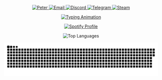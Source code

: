 <p align="center">
  <a href="https://github.com/ntrongphuc1302">
    <img src="https://img.shields.io/badge/Peter-8B0000?style=flat-square&logo=github&logoColor=white" alt="Peter" />
  </a>
  <a href="https://mail.google.com/mail/?view=cm&fs=1&to=ntrongphuc.1302@gmail.com">
    <img src="https://img.shields.io/badge/Email-DB4437?style=flat-square&logo=gmail&logoColor=white" alt="Email">
  </a>
  <a href="https://discord.com/users/358614972223193089">
    <img src="https://img.shields.io/badge/Discord-5865F2?style=flat-square&logo=discord&logoColor=white" alt="Discord">
  </a>
  <a href="https://t.me/ntrongphuc1302">
    <img src="https://img.shields.io/badge/Telegram-0088cc?style=flat-square&logo=telegram&logoColor=white" alt="Telegram">
  </a>
  <a href="https://steamcommunity.com/profiles/76561198349229941">
    <img src="https://img.shields.io/badge/Steam-1b2838?style=flat-square&logo=steam&logoColor=white" alt="Steam">
  </a>
</p>

<p align="center">
  <a href="https://git.io/typing-svg">
    <img src="https://readme-typing-svg.demolab.com?font=Fira+Code&size=28&pause=1000&color=98FF98&center=true&vCenter=true&width=900&lines=Hello%2C+World!+🌎;Hi+there!+👋;Welcome+to+My+GitHub+Profile!;I'm+Peter,+a+Passionate+Developer+💻;I+Love+Turning+Ideas+Into+Code!;Let's+Collaborate+and+Build+Amazing+Things!+🚀" alt="Typing Animation" />
  </a>
</p>

<!-- - ⚡ Contact: **ntrongphuc.1302@gmail.com**
<p align="center">
  ⚡ <strong>Contact:</strong> ntrongphuc.1302@gmail.com
</p> -->

<p align="center">
  <a href="https://spotify-github-profile.kittinanx.com/api/view?uid=31jpmhv2uprkciydh4shmpgslpfy&redirect=true">
    <img src="https://spotify-github-profile.kittinanx.com/api/view?uid=31jpmhv2uprkciydh4shmpgslpfy&cover_image=false&theme=default&show_offline=false&background_color=121212&interchange=false&bar_color=53b14f&bar_color_cover=true" alt="Spotify Profile" />
  </a>
</p>

<p align="center">
  <img src="https://github-readme-stats.vercel.app/api/top-langs/?username=ntrongphuc1302&theme=dark&hide_border=true&include_all_commits=false&count_private=true&layout=compact" alt="Top Languages" />
</p>

<p align="center"><img src="https://github.com/ntrongphuc1302/ntrongphuc1302/blob/output/github-contribution-grid-snake-dark.svg" /></p>
